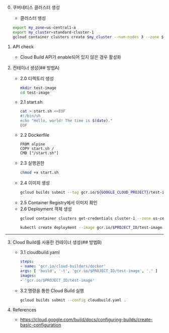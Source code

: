 0. 쿠버네티스 클러스터 생성
    - 클러스터 생성
    ```bash
    export my_zone=us-central1-a
    export my_cluster=standard-cluster-1
    gcloud container clusters create $my_cluster --num-nodes 3 --zone $my_zone --enable-ip-alias
    ```

1. API check 
    - Cloud Build API가 enable되어 있지 않은 경우 활성화

2. 컨테이너 생성(## 방법A)
    - 2.0 디렉토리 생성
        ```bash
        mkdir test-image
        cd test-image
        ```
    - 2.1 start.sh
        ```bash
        cat > start.sh <<EOF
        #!/bin/sh
        echo "Hello, world! The time is $(date)."
        EOF
        ```
    - 2.2 Dockerfile
        ```
        FROM alpine
        COPY start.sh /
        CMD ["/start.sh"]
        ```
    - 2.3 실행권한
        ```bash
        chmod +x start.sh
        ```
    - 2.4 이미지 생성
        ```bash
        gcloud builds submit --tag gcr.io/${GOOGLE_CLOUD_PROJECT}/test-image .
        ```
    - 2.5 Container Registry에서 이미지 확인
    - 2.6 Deployment 객체 생성
        ```bash
        gcloud container clusters get-credentials cluster-1 --zone us-central1-c --project $PROJECT_ID

        kubectl create deployment --image gcr.io/$PROJECT_ID/test-image test-image
        ```

---    

3. Cloud Build를 사용한 컨테이너 생성(## 방법B)
    - 3.1 cloudbuild.yaml
        ```yaml
        steps:
        - name: 'gcr.io/cloud-builders/docker'
        args: [ 'build', '-t', 'gcr.io/$PROJECT_ID/test-image', '.' ]
        images:
        - 'gcr.io/$PROJECT_ID/test-image'
        ```
    - 3.2 명령을 통한 Cloud Build 실행
        ```bash
        gcloud builds submit --config cloudbuild.yaml .
        ```
    
4. References
    - https://cloud.google.com/build/docs/configuring-builds/create-basic-configuration